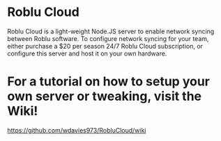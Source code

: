 # Roblu Cloud
Roblu Cloud is a light-weight Node.JS server to enable network syncing between Roblu software. To configure network syncing for your team, either purchase a $20 per season 24/7 Roblu Cloud subscription, or configure this server and host it on your own hardware.

# For a tutorial on how to setup your own server or tweaking, visit the Wiki!
https://github.com/wdavies973/RobluCloud/wiki
